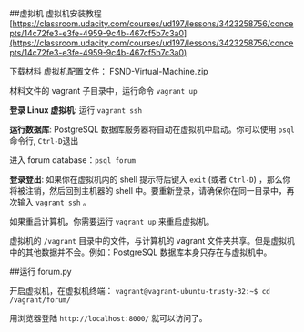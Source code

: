 ##虚拟机
虚拟机安装教程 [https://classroom.udacity.com/courses/ud197/lessons/3423258756/concepts/14c72fe3-e3fe-4959-9c4b-467cf5b7c3a0](https://classroom.udacity.com/courses/ud197/lessons/3423258756/concepts/14c72fe3-e3fe-4959-9c4b-467cf5b7c3a0)

下载材料 虚拟机配置文件： FSND-Virtual-Machine.zip

材料文件的 vagrant 子目录中，运行命令 `vagrant up`

**登录 Linux 虚拟机**: 运行 `vagrant ssh` 

**运行数据库**: PostgreSQL 数据库服务器将自动在虚拟机中启动。你可以使用 `psql` 命令行, `Ctrl-D`退出

进入 forum database：`psql forum`

**登录登出**: 如果你在虚拟机内的 shell 提示符后键入 `exit` (或者 `Ctrl-D`) ，那么你将被注销，然后回到主机器的 shell 中。要重新登录，请确保你在同一目录中，再次输入 `vagrant ssh` 。

如果重启计算机，你需要运行 `vagrant up` 来重启虚拟机。

虚拟机的 `/vagrant` 目录中的文件，与计算机的 vagrant 文件夹共享。但是虚拟机中的其他数据并不会。例如：PostgreSQL 数据库本身只存在与虚拟机中。

##运行 forum.py 

开启虚拟机，在虚拟机终端：
`vagrant@vagrant-ubuntu-trusty-32:~$ cd /vagrant/forum/`

用浏览器登陆 `http://localhost:8000/` 就可以访问了。
